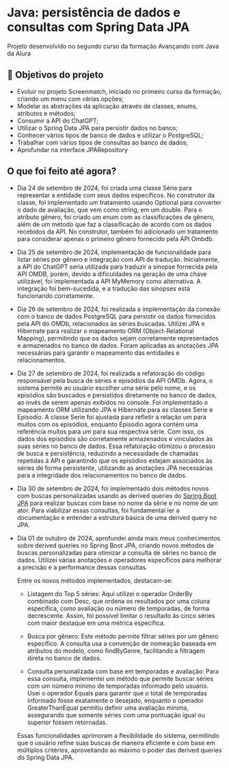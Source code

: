 # Java: persistência de dados e consultas com Spring Data JPA

Projeto desenvolvido no segundo curso da formação Avançando com Java da Alura


## 🔨 Objetivos do projeto

- Evoluir no projeto Screenmatch, iniciado no primeiro curso da formação, criando um menu com várias opções;
- Modelar as abstrações da aplicação através de classes, enums, atributos e métodos;
- Consumir a API do ChatGPT;
- Utilizar o Spring Data JPA para persistir dados no banco;
- Conhecer vários tipos de banco de dados e utilizar o PostgreSQL;
- Trabalhar com vários tipos de consultas ao banco de dados;
- Aprofundar na interface JPARepository

## O que foi feito até agora?
- Dia 24 de setembro de 2024,
foi criada uma classe Série para representar a entidade com seus dados específicos. No construtor da classe, foi implementado   um tratamento usando Optional para converter o dado de avaliação, que vem como string, em um double. Para o atributo gênero,    foi criado um enum com as classificações de gênero, além de um método que faz a classificação de acordo com os dados     recebidos da API. No construtor, também foi adicionado um tratamento para considerar apenas o primeiro gênero fornecido pela API Ombdb.

- Dia 25 de setembro de 2024, implementação de funcionalidade para listar séries por gênero e integração com API de tradução. Inicialmente, a API do ChatGPT seria utilizada para traduzir a sinopse fornecida pela API OMDB, porém, devido a dificuldades na geração de uma chave utilizável, foi implementada a API MyMemory como alternativa. A integração foi bem-sucedida, e a tradução das sinopses está funcionando corretamente.
  
- Dia 26 de setembro de 2024, foi realizada a implementação da conexão com o banco de dados PostgreSQL para persistir os dados fornecidos pela API do OMDb, relacionados às séries buscadas. Utilizei JPA e Hibernate para realizar o mapeamento ORM (Object-Relational Mapping), permitindo que os dados sejam corretamente representados e armazenados no banco de dados. Foram aplicadas as anotações JPA necessárias para garantir o mapeamento das entidades e relacionamentos.
  
- Dia 27 de setembro de 2024, foi realizada a refatoração do código responsável pela busca de séries e episódios da API OMDb. Agora, o sistema permite ao usuário escolher uma série pelo nome, e os episódios são buscados e persistidos diretamente no banco de dados, ao     invés de serem apenas exibidos no console.
  Foi implementado o mapeamento ORM utilizando JPA e Hibernate para as classes Serie e Episodio. A classe Serie foi ajustada para refletir a relação um para muitos com os episódios, enquanto Episodio agora contém uma referência muitos para um para sua respectiva série.     Com isso, os dados dos episódios são corretamente armazenados e vinculados às suas séries no banco de dados.
  Essa refatoração otimizou o processo de busca e persistência, reduzindo a necessidade de chamadas repetidas à API e garantindo que os episódios estejam associados às séries de forma persistente, utilizando as anotações JPA necessárias para a integridade dos relacionamentos no banco de dados.

- Dia 30 de setembro de 2024, foi implementado dois métodos novos com buscas personalizadas usando as derived queries do [Spring Boot JPA](https://docs.spring.io/spring-data/jpa/reference/jpa/query-methods.html) para realizar buscas com base no nome da série e no nome de um ator. Para viabilizar essas consultas, foi fundamental ler a documentação e entender a estrutura básica de uma derived query no JPA.
- Dia 01 de outubro de 2024, aprofundei ainda mais meus conhecimentos sobre derived queries no Spring Boot JPA, criando novos métodos de buscas personalizadas para otimizar a consulta de séries no banco de dados. Utilizei várias anotações e operadores específicos para melhorar a precisão e a performance dessas consultas.

  Entre os novos métodos implementados, destacam-se:

  - Listagem do Top 5 séries: Aqui utilizei o operador OrderBy combinado com Desc, que ordena os resultados por uma coluna específica, como avaliação ou número de temporadas, de forma decrescente. Assim, foi possível limitar o resultado às cinco séries com maior destaque em uma métrica específica.

  - Busca por gênero: Este método permite filtrar séries por um gênero específico. A consulta usa a convenção de nomeação baseada em atributos do modelo, como findByGenre, facilitando a filtragem direta no banco de dados.

  - Consulta personalizada com base em temporadas e avaliação: Para essa consulta, implementei um método que permite buscar séries com um número mínimo de temporadas informado pelo usuário. Usei o operador Equals para garantir que o total de temporadas informado fosse exatamente o desejado, enquanto o operador GreaterThanEqual permitiu definir uma avaliação mínima, assegurando que somente séries com uma pontuação igual ou superior fossem retornadas.
    
  Essas funcionalidades aprimoram a flexibilidade do sistema, permitindo que o usuário refine suas buscas de maneira eficiente e com base em múltiplos critérios, aproveitando ao máximo o poder das derived queries do Spring Data JPA.
